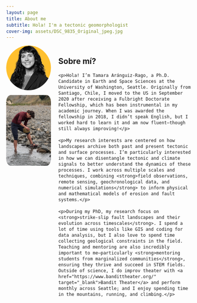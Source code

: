 ```yaml
---
layout: page
title: About me
subtitle: Hola! I'm a tectonic geomorphologist 
cover-img: assets/DSC_9835_Original_jpeg.jpg
---
```


<div style="display: flex; align-items: flex-start; gap: 20px;">

  <div style="flex: 1;">
    <img src="/assets/img/yellow_back__400x400.png" alt="Tamara Aránguiz-Rago" style="border-radius: 50%; width: 200px;" />
    <img src="/assets/img/DSC_8758_Original.jpeg" alt="Cosmo river" style="border-radius: 10%; width: 200px; margin-top: 10px;" />
  </div>

  <div style="flex: 3;">
    <h2>Sobre mí?</h2>

    <p>Hola! I’m Tamara Aránguiz-Rago, a Ph.D. Candidate in Earth and Space Sciences at the University of Washington, Seattle. Originally from Santiago, Chile, I moved to the US in September 2020 after receiving a Fulbright Doctorate Fellowship, which has been instrumental in my academic journey. When I was awarded the fellowship in 2018, I didn’t speak English, but I worked hard to learn it and am now fluent—though still always improving!</p>

    <p>My research interests are centered on how landscapes archive both past and present tectonic and surface processes. I’m particularly interested in how we can disentangle tectonic and climate signals to better understand the dynamics of these processes. I work across multiple scales and techniques, combining <strong>field observations, remote sensing, geochronological data, and numerical simulations</strong> to inform physical and mathematical models of erosion and fault systems.</p>

    <p>During my PhD, my research focus on <strong>strike-slip fault landscapes and their evolution across timescales</strong>. I spend a lot of time using tools like GIS and coding for data analysis, but I also love to spend time collecting geological constraints in the field. Teaching and mentoring are also incredibly important to me—particularly <strong>mentoring students from marginalized communities</strong>, ensuring they thrive and succeed in STEM fields. Outside of science, I do improv theater with <a href="https://www.bandittheater.org/" target="_blank">Bandit Theater</a> and perform monthly across Seattle; and I enjoy spending time in the mountains, running, and climbing.</p>
  </div>
</div>


